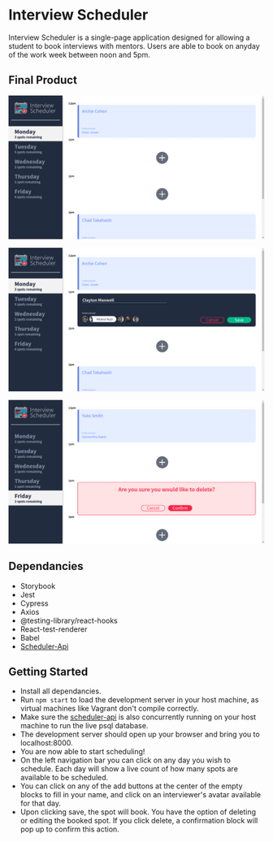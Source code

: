 # Interview Scheduler

Interview Scheduler is a single-page application designed for allowing a student to book interviews with mentors.  Users are able to book on anyday of the work week between noon and 5pm.  

## Final Product

!["Scheduler home"](https://github.com/jsarnecki/scheduler/blob/master/public/scheduler_home.png?raw=true)

!["Scheduler add"](https://github.com/jsarnecki/scheduler/blob/master/public/scheduler_add.png?raw=true)

!["Scheduler confirm delete"](https://github.com/jsarnecki/scheduler/blob/master/public/scheduler_confirm.png?raw=true)

## Dependancies

- Storybook 
- Jest
- Cypress
- Axios
- @testing-library/react-hooks
- React-test-renderer
- Babel
- [Scheduler-Api](https://github.com/jsarnecki/scheduler-api)

## Getting Started

- Install all dependancies.
- Run `npm start` to load the development server in your host machine, as virtual machines like Vagrant don't compile correctly.
- Make sure the [scheduler-api](https://github.com/jsarnecki/scheduler-api) is also concurrently running on your host machine to run the live psql database.
- The development server should open up your browser and bring you to localhost:8000.
- You are now able to start scheduling!
- On the left navigation bar you can click on any day you wish to schedule.  Each day will show a live count of how many spots are available to be scheduled.
- You can click on any of the add buttons at the center of the empty blocks to fill in your name, and click on an interviewer's avatar available for that day.
- Upon clicking save, the spot will book.  You have the option of deleting or editing the booked spot.  If you click delete, a confirmation block will pop up to confirm this action.  